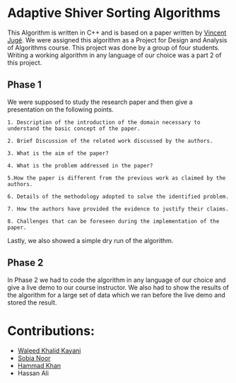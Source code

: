 # Adaptive Shiver Sorting Algorithms
This Algorithm is written in C++ and is based on a paper written by [Vincent Jugé](https://drive.google.com/file/d/1SQr2ViRVeQhXDKDRt7_pcmKYn1ZOzucJ/view). We were assigned this algorithm as a Project for Design and Analysis of Algorithms course. This project was done by a group of four students. Writing a working algorithm in any language of our choice was a part 2 of this project.

## Phase 1
We were supposed to study the research paper and then give a presentation on the following points.

	1. Description of the introduction of the domain necessary to understand the basic concept of the paper.

	2. Brief Discussion of the related work discussed by the authors.

	3. What is the aim of the paper? 
	
	4. What is the problem addressed in the paper?
	
	5.How the paper is different from the previous work as claimed by the authors.

	6. Details of the methodology adopted to solve the identified problem.

	7. How the authors have provided the evidence to justify their claims.
	
	8. Challenges that can be foreseen during the implementation of the paper.
	
Lastly, we also showed a simple dry run of the algorithm.

## Phase 2
In Phase 2 we had to code the algorithm in any language of our choice and give a live demo to our course instructor. We also had to show the results of the algorithm for a large set of data which we ran before the live demo and stored the result.

# Contributions:
- [Waleed Khalid Kayani](https://github.com/WaleedK2000)
- [Sobia Noor](https://github.com/Sobianoor)
- [Hammad Khan](https://github.com/hammadkk)
- Hassan Ali
